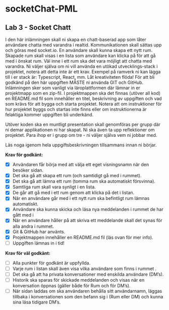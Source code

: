 # socketChat-PML

## Lab 3 - Socket Chatt
I den här inlämningen skall ni skapa en chatt-baserad app som låter användare chatta med varandra i realtid. Kommunikationen skall sättas upp och göras med socket.io. En användare skall kunna skapa ett nytt rum. Skapade rum skall visas i en lista som användare kan klicka på för att gå med i önskat rum. Väl inne i ett rum ska det vara möjligt att chatta med varandra.
Ni väljer själva om ni vill använda en utökad utvecklings-stack i projektet, notera att detta inte är ett krav. Exempel på ramverk ni kan lägga till i er stack är: Typescript, React, mm. Låt kreativiteten flöda!
För att bli godkänd på den här uppgiften MÅSTE ni använda GIT och GitHub. Inlämningen sker som vanligt via läroplattformen där lämnar in er projektmapp som en zip-fil. I projektmappen ska det finnas (utöver all kod) en README.md fil som innehåller en titel, beskrivning av uppgiften och vad som krävs för att bygga och starta projektet. Notera att om instruktioner för hur projektet byggs och startas inte finns eller om instruktionerna är felaktiga kommer uppgiften bli underkänd.

Utöver koden ska en muntligt presentation skall genomföras per grupp där ni demar applikationen ni har skapat. Ni ska även ta upp reflektioner om projektet.
Para ihop er i grupp om tre - ni väljer själva vem ni jobbar med.

Läs noga igenom hela uppgiftsbeskrivningen tillsammans innan ni börjar.
 
 **Krav för godkänt:**
- [x] Användaren får börja med att välja ett eget visningsnamn när den besöker sidan.
- [x] Det ska gå att skapa ett rum (och samtidigt gå med i rummet).
- [x] Det ska gå att lämna ett rum (tomma rum ska automatiskt försvinna).
- [x] Samtliga rum skall vara synligt i en lista.
- [x] De går att gå med i ett rum genom att klicka på det i listan.
- [x] När en användare går med i ett nytt rum ska befintligt rum lämnas automatiskt.
- [x] Användare ska kunna skicka och läsa nya meddelanden i rummet de har gått med i
- [x] När en användare håller på att skriva ett meddelande skall det synas för alla andra i
rummet.
- [x] Git & GitHub har använts.
- [x] Projektmappen innehåller en README.md fil (läs ovan för mer info).
- [ ] Uppgiften lämnas in i tid!

**Krav för väl godkänt:**
- [ ] Alla punkter för godkänt är uppfyllda.
- [ ] Varje rum i listan skall även visa vilka användare som finns i rummet .
- [ ] Det ska gå att ha privata konversationer med enskilda användare (DM’s).
- [ ] Historik ska sparas för skickade meddelanden och visas när en konversation öppnas
(gäller både för Rum och för DM’s).
- [ ] När sidan laddas om ska användaren behålla sitt användarnamn, läggas tillbaka i
konversationen som den befann sig i (Rum eller DM) och kunna sina läsa tidigare DM’s.